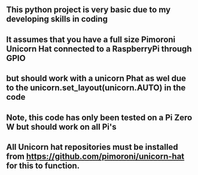 ## This python project is very basic due to my developing skills in coding

## It assumes that you have a full size Pimoroni Unicorn Hat connected to a RaspberryPi through GPIO
## but should work with a unicorn Phat as wel due to the unicorn.set_layout(unicorn.AUTO) in the code

## Note, this code has only been tested on a Pi Zero W but should work on all Pi's

## All Unicorn hat repositories must be installed from https://github.com/pimoroni/unicorn-hat for this to function.

## 
